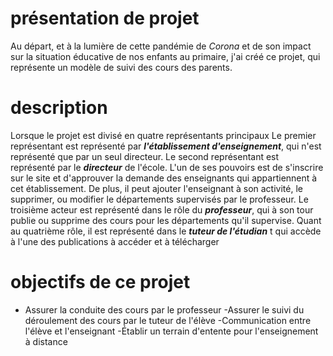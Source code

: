# présentation de projet 
Au départ, et à la lumière de cette pandémie de *Corona* et de son impact sur la situation éducative de nos enfants au primaire, j'ai créé ce projet, qui représente un modèle de suivi des cours des parents.
# description
 Lorsque le projet est divisé en quatre représentants principaux Le premier représentant est représenté par ***l'établissement d'enseignement***, qui n'est représenté que par un seul directeur. Le second représentant est représenté par le ***directeur*** de l'école. L'un de ses pouvoirs est de s'inscrire sur le site et d'approuver la demande des enseignants qui appartiennent à cet établissement. De plus, il peut ajouter l'enseignant à son activité, le supprimer, ou modifier le départements supervisés par le professeur. Le troisième acteur est représenté dans le rôle du ***professeur***, qui à son tour publie ou supprime des cours pour les départements qu'il supervise. Quant au quatrième rôle, il est représenté dans le ***tuteur de l'étudian*** t qui accède à l'une des publications à accéder et à télécharger
 # objectifs de ce projet
 -  Assurer la conduite des cours par le professeur
 -Assurer le suivi du déroulement des cours par le tuteur de l'élève
 -Communication entre l'élève et l'enseignant
 -Établir un terrain d'entente pour l'enseignement à distance

 

